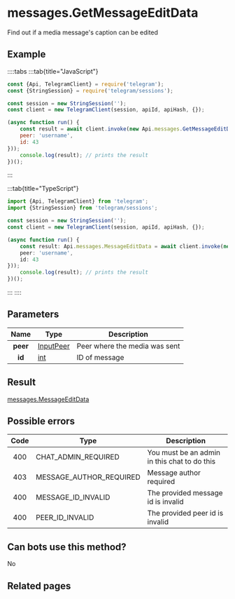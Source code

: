 # messages.GetMessageEditData

Find out if a media message's caption can be edited



## Example

::::tabs
:::tab{title="JavaScript"}
```js
const {Api, TelegramClient} = require('telegram');
const {StringSession} = require('telegram/sessions');

const session = new StringSession('');
const client = new TelegramClient(session, apiId, apiHash, {});

(async function run() {
    const result = await client.invoke(new Api.messages.GetMessageEditData({
    peer: 'username',
    id: 43
}));
    console.log(result); // prints the result
})();
```
:::

:::tab{title="TypeScript"}
```ts
import {Api, TelegramClient} from 'telegram';
import {StringSession} from 'telegram/sessions';

const session = new StringSession('');
const client = new TelegramClient(session, apiId, apiHash, {});

(async function run() {
    const result: Api.messages.MessageEditData = await client.invoke(new Api.messages.GetMessageEditData({
    peer: 'username',
    id: 43
}));
    console.log(result); // prints the result
})();
```
:::
::::



## Parameters

| Name | Type | Description |
| :--: | ---- | ----------- |
| **peer** | [InputPeer](https://core.telegram.org/type/InputPeer) | Peer where the media was sent 
| **id** | [int](https://core.telegram.org/type/int) | ID of message 


## Result

[messages.MessageEditData](https://core.telegram.org/type/messages.MessageEditData)



## Possible errors

| Code | Type | Description |
| :--: | ---- | ----------- |
| 400 | CHAT\_ADMIN\_REQUIRED | You must be an admin in this chat to do this 
| 403 | MESSAGE\_AUTHOR\_REQUIRED | Message author required 
| 400 | MESSAGE\_ID\_INVALID | The provided message id is invalid 
| 400 | PEER\_ID\_INVALID | The provided peer id is invalid 


## Can bots use this method?

No

## Related pages


